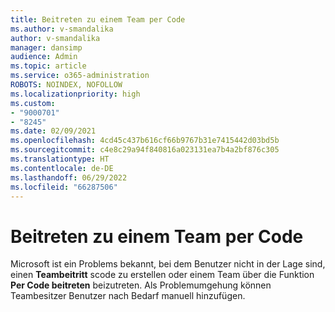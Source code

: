 ```yaml
---
title: Beitreten zu einem Team per Code
ms.author: v-smandalika
author: v-smandalika
manager: dansimp
audience: Admin
ms.topic: article
ms.service: o365-administration
ROBOTS: NOINDEX, NOFOLLOW
ms.localizationpriority: high
ms.custom:
- "9000701"
- "8245"
ms.date: 02/09/2021
ms.openlocfilehash: 4cd45c437b616cf66b9767b31e7415442d03bd5b
ms.sourcegitcommit: c4e8c29a94f840816a023131ea7b4a2bf876c305
ms.translationtype: HT
ms.contentlocale: de-DE
ms.lasthandoff: 06/29/2022
ms.locfileid: "66287506"
---
```

# <a name="join-a-team-by-code"></a>Beitreten zu einem Team per Code

Microsoft ist ein Problems bekannt, bei dem Benutzer nicht in der Lage sind, einen **Teambeitritt** scode zu erstellen oder einem Team über die Funktion **Per Code beitreten** beizutreten. Als Problemumgehung können Teambesitzer Benutzer nach Bedarf manuell hinzufügen.